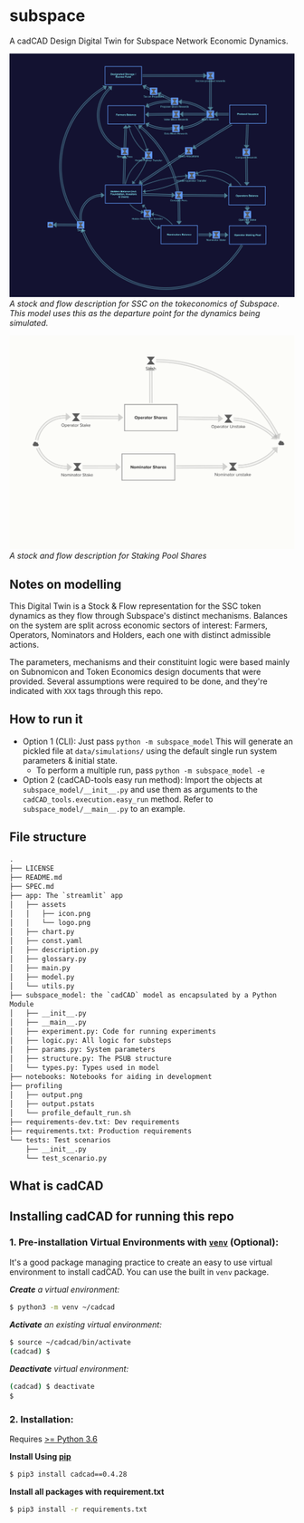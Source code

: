 # subspace

A cadCAD Design Digital Twin for Subspace Network Economic Dynamics.


![](resources/ssc-stock-flow.png)
*A stock and flow description for SSC on the tokeconomics of Subspace. This model uses this as the departure point for the dynamics being simulated.*

![](resources/shares-stock-flow.png)
*A stock and flow description for Staking Pool Shares*

## Notes on modelling

This Digital Twin is a Stock & Flow representation for the SSC token dynamics as they
flow through Subspace's distinct mechanisms. Balances on the system are split
across economic sectors of interest: Farmers, Operators, Nominators and Holders,
each one with distinct admissible actions.

The parameters, mechanisms and their constituint logic were based mainly on 
Subnomicon and Token Economics design documents that were provided. Several
assumptions were required to be done, and they're indicated with `XXX` tags
through this repo.

## How to run it

- Option 1 (CLI): Just pass `python -m subspace_model`
This will generate an pickled file at `data/simulations/` using the default single run
system parameters & initial state.
    - To perform a multiple run, pass `python -m subspace_model -e`
- Option 2 (cadCAD-tools easy run method): Import the objects at `subspace_model/__init__.py`
and use them as arguments to the `cadCAD_tools.execution.easy_run` method. Refer to `subspace_model/__main__.py` to an example.

## File structure

```
.
├── LICENSE
├── README.md
├── SPEC.md
├── app: The `streamlit` app
│   ├── assets
│   │   ├── icon.png
│   │   └── logo.png
│   ├── chart.py
│   ├── const.yaml
│   ├── description.py
│   ├── glossary.py
│   ├── main.py
│   ├── model.py
│   └── utils.py
├── subspace_model: the `cadCAD` model as encapsulated by a Python Module
│   ├── __init__.py
│   ├── __main__.py
│   ├── experiment.py: Code for running experiments
│   ├── logic.py: All logic for substeps
│   ├── params.py: System parameters
│   ├── structure.py: The PSUB structure
│   └── types.py: Types used in model
├── notebooks: Notebooks for aiding in development
├── profiling
│   ├── output.png
│   ├── output.pstats
│   └── profile_default_run.sh
├── requirements-dev.txt: Dev requirements
├── requirements.txt: Production requirements
└── tests: Test scenarios
    ├── __init__.py
    └── test_scenario.py
```

## What is cadCAD
## Installing cadCAD for running this repo

### 1. Pre-installation Virtual Environments with [`venv`](https://docs.python.org/3/library/venv.html) (Optional):
It's a good package managing practice to create an easy to use virtual environment to install cadCAD. You can use the built in `venv` package.

***Create** a virtual environment:*
```bash
$ python3 -m venv ~/cadcad
```

***Activate** an existing virtual environment:*
```bash
$ source ~/cadcad/bin/activate
(cadcad) $
```

***Deactivate** virtual environment:*
```bash
(cadcad) $ deactivate
$
```

### 2. Installation: 
Requires [>= Python 3.6](https://www.python.org/downloads/) 

**Install Using [pip](https://pypi.org/project/cadCAD/)** 
```bash
$ pip3 install cadcad==0.4.28
```

**Install all packages with requirement.txt**
```bash
$ pip3 install -r requirements.txt
